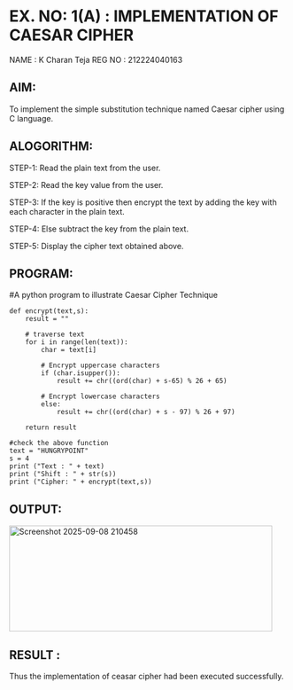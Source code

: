 # EX. NO: 1(A) : IMPLEMENTATION OF CAESAR CIPHER
NAME : K Charan Teja 
REG NO : 212224040163
## AIM:
To implement the simple substitution technique named Caesar cipher using C language.

## ALOGORITHM:

STEP-1: Read the plain text from the user.

STEP-2: Read the key value from the user.

STEP-3: If the key is positive then encrypt the text by adding the key with each character in the plain text.

STEP-4: Else subtract the key from the plain text.

STEP-5: Display the cipher text obtained above.

## PROGRAM:
#A python program to illustrate Caesar Cipher Technique
```
def encrypt(text,s):
	result = ""

	# traverse text
	for i in range(len(text)):
		char = text[i]

		# Encrypt uppercase characters
		if (char.isupper()):
			result += chr((ord(char) + s-65) % 26 + 65)

		# Encrypt lowercase characters
		else:
			result += chr((ord(char) + s - 97) % 26 + 97)

	return result

#check the above function
text = "HUNGRYPOINT"
s = 4
print ("Text : " + text)
print ("Shift : " + str(s))
print ("Cipher: " + encrypt(text,s))
```
## OUTPUT:
<img width="475" height="191" alt="Screenshot 2025-09-08 210458" src="https://github.com/user-attachments/assets/eaa444e6-4bdf-43f3-86e1-d3d8a4177888" />

## RESULT :
 Thus the implementation of ceasar cipher had been executed successfully.
